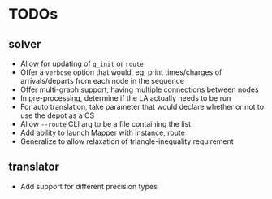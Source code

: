 # TODOs

## solver

- Allow for updating of `q_init` or `route`
- Offer a `verbose` option that would, eg, print times/charges of arrivals/departs from each node in the sequence
- Offer multi-graph support, having multiple connections between nodes
- In pre-processing, determine if the LA actually needs to be run
- For auto translation, take parameter that would declare whether or not to use the depot as a CS
- Allow `--route` CLI arg to be a file containing the list
- Add ability to launch Mapper with instance, route
- Generalize to allow relaxation of triangle-inequality requirement

## translator

- Add support for different precision types
